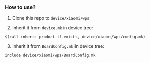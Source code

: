### How to use?

1. Clone this repo to `device/xiaomi/wps`

2. Inherit it from `device.mk` in device tree:

```
$(call inherit-product-if-exists, device/xiaomi/wps/config.mk)
```

3. Inherit it from `BoardConfig.mk` in device tree:

```
include device/xiaomi/wps/BoardConfig.mk
```
